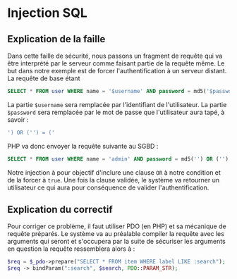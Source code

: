 # Injection SQL
## Explication de la faille
Dans cette faille de sécurité, nous passons un fragment de requête qui va être interprété par le serveur comme faisant partie de la requête même.
Le but dans notre exemple est de forcer l'authentification à un serveur distant.
La requête de base étant
```sql
SELECT * FROM user WHERE name = '$username' AND password = md5('$password');
```

La partie `$username` sera remplacée par l'identifiant de l'utilisateur.
La partie `$password` sera remplacée par le mot de passe que l'utilisateur aura tapé, à savoir :
```sql
') OR ('') = ('
```

PHP va donc envoyer la requête suivante au SGBD : 
```sql
SELECT * FROM user WHERE name = 'admin' AND password = md5('') OR ('') = ('');
```

Notre injection à pour objectif d'inclure une clause `OR` à notre condition et de la forcer à `true`. Une fois la clause validée, le système va retourner un utilisateur ce qui aura pour conséquence de valider l'authentification.

## Explication du correctif
Pour corriger ce problème, il faut utiliser PDO (en PHP) et sa mécanique de requête préparés. Le système va au préalable compiler la requête avec les arguments qui seront et s'occupera par la suite de sécuriser les arguments en question la requête ressemblera alors à : 
```php
$req = $_pdo->prepare("SELECT * FROM item WHERE label LIKE :search");
$req -> bindParam(":search", $search, PDO::PARAM_STR);
```
